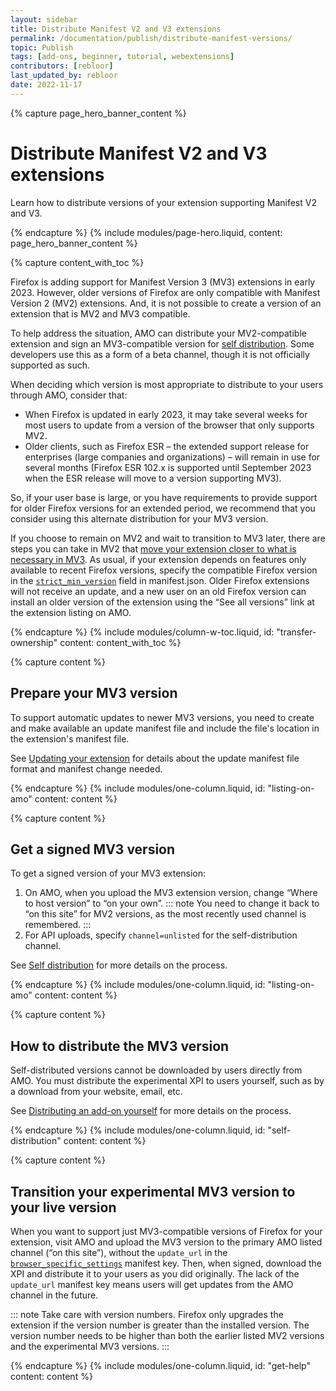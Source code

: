 ```yaml
---
layout: sidebar
title: Distribute Manifest V2 and V3 extensions
permalink: /documentation/publish/distribute-manifest-versions/
topic: Publish
tags: [add-ons, beginner, tutorial, webextensions]
contributors: [rebloor]
last_updated_by: rebloor
date: 2022-11-17
---
```


<!-- Page Hero Banner -->

{% capture page_hero_banner_content %}

# Distribute Manifest V2 and V3 extensions

Learn how to distribute versions of your extension supporting Manifest V2 and V3.

{% endcapture %}
{% include modules/page-hero.liquid,
    content: page_hero_banner_content
%}

<!-- Content with Table of Contents Module -->

{% capture content_with_toc %}

Firefox is adding support for Manifest Version 3 (MV3) extensions in early 2023. However, older versions of Firefox are only compatible with Manifest Version 2 (MV2) extensions. And, it is not possible to create a version of an extension that is MV2 and MV3 compatible.

To help address the situation, AMO can distribute your MV2-compatible extension and sign an MV3-compatible version for [self distribution](/documentation/publish/self-distribution/). Some developers use this as a form of a beta channel, though it is not officially supported as such. 

When deciding which version is most appropriate to distribute to your users through AMO, consider that:
* When Firefox is updated in early 2023, it may take several weeks for most users to update from a version of the browser that only supports MV2. 
* Older clients, such as Firefox ESR – the extended support release for enterprises (large companies and organizations) – will remain in use for several months (Firefox ESR 102.x is supported until September 2023 when the ESR release will move to a version supporting MV3).

So, if your user base is large, or you have requirements to provide support for older Firefox versions for an extended period, we recommend that you consider using this alternate distribution for your MV3 version.

If you choose to remain on MV2 and wait to transition to MV3 later, there are steps you can take in MV2 that [move your extension closer to what is necessary in MV3](https://blog.mozilla.org/addons/2022/10/31/begin-your-mv3-migration-by-implementing-new-features-today/). As usual, if your extension depends on features only available to recent Firefox versions, specify the compatible Firefox version in the [`strict_min_version`](https://developer.mozilla.org/docs/Mozilla/Add-ons/WebExtensions/manifest.json/browser_specific_settings) field in manifest.json. Older Firefox extensions will not receive an update, and a new user on an old Firefox version can install an older version of the extension using the “See all versions” link at the extension listing on AMO.

{% endcapture %}
{% include modules/column-w-toc.liquid,
  id: "transfer-ownership"
  content: content_with_toc
%}

<!-- END: Content with Table of Contents -->
<!-- Single Column Body Module -->

{% capture content %}

## Prepare your MV3 version

To support automatic updates to newer MV3 versions, you need to create and make available an update manifest file and include the file's location in the extension's manifest file.

See [Updating your extension](/documentation/manage/updating-your-extension/) for details about the update manifest file format and manifest change needed.

{% endcapture %}
{% include modules/one-column.liquid,
  id: "listing-on-amo"
  content: content
%}

<!-- END: Single Column Body Module -->
<!-- Single Column Body Module -->

{% capture content %}

## Get a signed MV3 version

To get a signed version of your MV3 extension:

1. On AMO, when you upload the MV3 extension version, change “Where to host version”  to “on your own”.
   ::: note
   You need to change it back to “on this site” for MV2 versions, as the most recently used channel is remembered.
   :::
2. For API uploads, specify `channel=unlisted` for the self-distribution channel.

See [Self distribution](/documentation/publish/submitting-an-add-on/#self-distribution) for more details on the process.

{% endcapture %}
{% include modules/one-column.liquid,
  id: "listing-on-amo"
  content: content
%}

<!-- END: Single Column Body Module -->
<!-- Single Column Body Module -->

{% capture content %}

## How to distribute the MV3 version

Self-distributed versions cannot be downloaded by users directly from AMO. You must distribute the experimental XPI to users yourself, such as by a download from your website, email, etc.

See [Distributing an add-on yourself](/documentation/publish/self-distribution/) for more details on the process.

{% endcapture %}
{% include modules/one-column.liquid,
  id: "self-distribution"
  content: content
%}

<!-- END: Single Column Body Module -->
<!-- Single Column Body Module -->

{% capture content %}

## Transition your experimental MV3 version to your live version

When you want to support just MV3-compatible versions of Firefox for your extension, visit AMO and upload the MV3 version to the primary AMO listed channel (“on this site”), without the `update_url` in the [`browser_specific_settings`](https://developer.mozilla.org/docs/Mozilla/Add-ons/WebExtensions/manifest.json/browser_specific_settings) manifest key. Then, when signed, download the XPI and distribute it to your users as you did originally. The lack of the `update_url` manifest key means users will get updates from the AMO channel in the future.

::: note
Take care with version numbers. Firefox only upgrades the extension if the version number is greater than the installed version. The version number needs to be higher than both the earlier listed MV2 versions and the experimental MV3 versions.
:::

{% endcapture %}
{% include modules/one-column.liquid,
  id: "get-help"
  content: content
%}

<!-- END: Single Column Body Module -->

